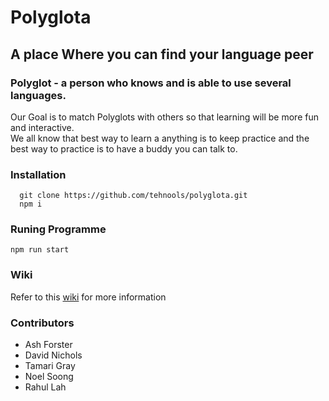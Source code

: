 # Polyglota

## A place Where you can find your language peer

### Polyglot - a person who knows and is able to use several languages.  

Our Goal is to match Polyglots with others so that learning will be more fun and interactive.  
We all know that best way to learn a anything is to keep practice and the best way to practice is to have a buddy you can talk to.  

### Installation
```
  git clone https://github.com/tehnools/polyglota.git
  npm i
```

### Runing Programme 
```npm run start```

### Wiki
Refer to this [wiki](https://github.com/tehnools/polyglota/wiki) for more information

### Contributors
* Ash Forster
* David Nichols
* Tamari Gray
* Noel Soong
* Rahul Lah
